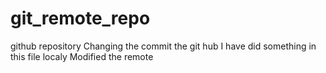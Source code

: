 # git_remote_repo
github repository 
Changing the commit the git hub
I have did something in this file localy 
Modified the remote 
